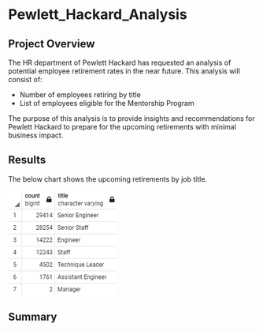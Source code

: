 # Pewlett_Hackard_Analysis

## Project Overview
The HR department of Pewlett Hackard has requested an analysis of potential employee retirement rates in the near future. This analysis will consist of:

- Number of employees retiring by title
- List of employees eligible for the Mentorship Program

The purpose of this analysis is to provide insights and recommendations for Pewlett Hackard to prepare for the upcoming retirements with minimal business impact.

## Results

The below chart shows the upcoming retirements by job title.

![Retiring Titles](/Data/retiring_titles.PNG)



## Summary
